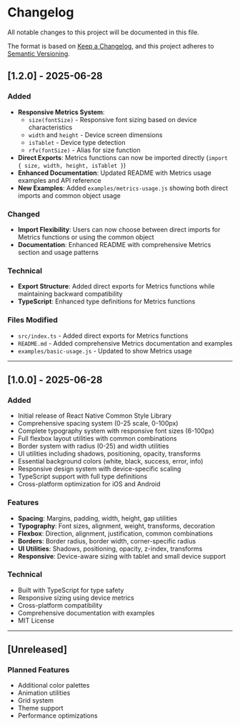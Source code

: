# Changelog

All notable changes to this project will be documented in this file.

The format is based on [Keep a Changelog](https://keepachangelog.com/en/1.0.0/),
and this project adheres to [Semantic Versioning](https://semver.org/spec/v2.0.0.html).

## [1.2.0] - 2025-06-28

### Added

- **Responsive Metrics System**:
  - `size(fontSize)` - Responsive font sizing based on device characteristics
  - `width` and `height` - Device screen dimensions
  - `isTablet` - Device type detection
  - `rfv(fontSize)` - Alias for size function
- **Direct Exports**: Metrics functions can now be imported directly (`import { size, width, height, isTablet }`)
- **Enhanced Documentation**: Updated README with Metrics usage examples and API reference
- **New Examples**: Added `examples/metrics-usage.js` showing both direct imports and common object usage

### Changed

- **Import Flexibility**: Users can now choose between direct imports for Metrics functions or using the common object
- **Documentation**: Enhanced README with comprehensive Metrics section and usage patterns

### Technical

- **Export Structure**: Added direct exports for Metrics functions while maintaining backward compatibility
- **TypeScript**: Enhanced type definitions for Metrics functions

### Files Modified

- `src/index.ts` - Added direct exports for Metrics functions
- `README.md` - Added comprehensive Metrics documentation and examples
- `examples/basic-usage.js` - Updated to show Metrics usage

---

## [1.0.0] - 2025-06-28

### Added

- Initial release of React Native Common Style Library
- Comprehensive spacing system (0-25 scale, 0-100px)
- Complete typography system with responsive font sizes (6-100px)
- Full flexbox layout utilities with common combinations
- Border system with radius (0-25) and width utilities
- UI utilities including shadows, positioning, opacity, transforms
- Essential background colors (white, black, success, error, info)
- Responsive design system with device-specific scaling
- TypeScript support with full type definitions
- Cross-platform optimization for iOS and Android

### Features

- **Spacing**: Margins, padding, width, height, gap utilities
- **Typography**: Font sizes, alignment, weight, transforms, decoration
- **Flexbox**: Direction, alignment, justification, common combinations
- **Borders**: Border radius, border width, corner-specific radius
- **UI Utilities**: Shadows, positioning, opacity, z-index, transforms
- **Responsive**: Device-aware sizing with tablet and small device support

### Technical

- Built with TypeScript for type safety
- Responsive sizing using device metrics
- Cross-platform compatibility
- Comprehensive documentation with examples
- MIT License

---

## [Unreleased]

### Planned Features

- Additional color palettes
- Animation utilities
- Grid system
- Theme support
- Performance optimizations
